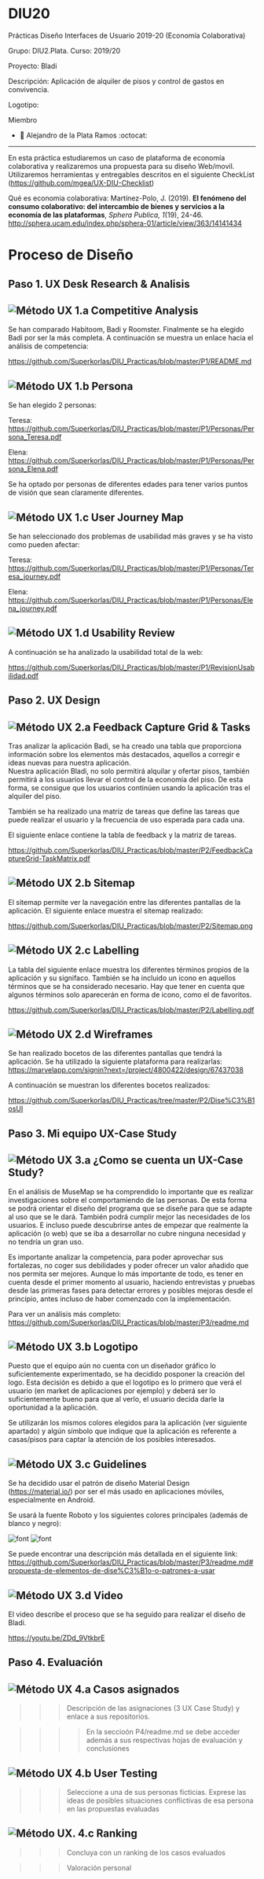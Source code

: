 # DIU20
Prácticas Diseño Interfaces de Usuario 2019-20 (Economía Colaborativa) 

Grupo: DIU2.Plata.  Curso: 2019/20 

Proyecto: Bladi

Descripción: Aplicación de alquiler de pisos y control de gastos en convivencia.

Logotipo: 

Miembro
 * :bust_in_silhouette:   Alejandro de la Plata Ramos     :octocat:  

----- 

En esta práctica estudiaremos un caso de plataforma de economía colaborativa y realizaremos una propuesta para su diseño Web/movil. Utilizaremos herramientas y entregables descritos en el siguiente CheckList (https://github.com/mgea/UX-DIU-Checklist) 


Qué es economia colaborativa: Martínez-Polo, J. (2019). **El fenómeno del consumo colaborativo: del intercambio de bienes y servicios a la economía de las plataformas**, *Sphera Publica, 1*(19), 24-46. http://sphera.ucam.edu/index.php/sphera-01/article/view/363/14141434


# Proceso de Diseño 

## Paso 1. UX Desk Research & Analisis 

![Método UX](img/Competitive.png) 1.a Competitive Analysis
-----

Se han comparado Habitoom, Badi y Roomster. Finalmente se ha elegido Badi por ser la más completa. A continuación se muestra un enlace hacia el análisis de competencia:

https://github.com/Superkorlas/DIU_Practicas/blob/master/P1/README.md

![Método UX](img/Persona.png) 1.b Persona
-----

Se han elegido 2 personas:

Teresa: https://github.com/Superkorlas/DIU_Practicas/blob/master/P1/Personas/Persona_Teresa.pdf

Elena: https://github.com/Superkorlas/DIU_Practicas/blob/master/P1/Personas/Persona_Elena.pdf

Se ha optado por personas de diferentes edades para tener varios puntos de visión que sean claramente diferentes.

![Método UX](img/JourneyMap.png) 1.c User Journey Map
----

Se han seleccionado dos problemas de usabilidad más graves y se ha visto como pueden afectar:

Teresa: https://github.com/Superkorlas/DIU_Practicas/blob/master/P1/Personas/Teresa_journey.pdf

Elena: https://github.com/Superkorlas/DIU_Practicas/blob/master/P1/Personas/Elena_journey.pdf

![Método UX](img/usabilityReview.png) 1.d Usability Review
----
A continuación se ha analizado la usabilidad total de la web:

https://github.com/Superkorlas/DIU_Practicas/blob/master/P1/RevisionUsabilidad.pdf


## Paso 2. UX Design  


![Método UX](img/feedback-capture-grid.png) 2.a Feedback Capture Grid & Tasks
----
Tras analizar la aplicación Badi, se ha creado una tabla que proporciona información sobre los elementos más destacados, aquellos a corregir e ideas nuevas para nuestra aplicación.  
Nuestra aplicación Bladi, no solo permitirá alquilar y ofertar pisos, también permitirá a los usuarios llevar el control de la economía del piso. De esta forma, se consigue que los usuarios continúen usando la aplicación tras el alquiler del piso.

También se ha realizado una matriz de tareas que define las tareas que puede realizar el usuario y la frecuencia de uso esperada para cada una.

El siguiente enlace contiene la tabla de feedback y la matriz de tareas.

https://github.com/Superkorlas/DIU_Practicas/blob/master/P2/FeedbackCaptureGrid-TaskMatrix.pdf


![Método UX](img/Sitemap.png) 2.b Sitemap 
-----

El sitemap permite ver la navegación entre las diferentes pantallas de la aplicación. El siguiente enlace muestra el sitemap realizado:

https://github.com/Superkorlas/DIU_Practicas/blob/master/P2/Sitemap.png


![Método UX](img/labelling.png) 2.c Labelling 
----

La tabla del siguiente enlace muestra los diferentes términos propios de la aplicación y su signifaco. También se ha incluido un icono en aquellos términos que se ha considerado necesario. Hay que tener en cuenta que algunos términos solo aparecerán en forma de icono, como el de favoritos.

https://github.com/Superkorlas/DIU_Practicas/blob/master/P2/Labelling.pdf


![Método UX](img/Wireframes.png) 2.d Wireframes
-----

Se han realizado bocetos de las diferentes pantallas que tendrá la aplicación. Se ha utilizado la siguiente plataforma para realizarlas:
https://marvelapp.com/signin?next=/project/4800422/design/67437038

A continuación se muestran los diferentes bocetos realizados:

https://github.com/Superkorlas/DIU_Practicas/tree/master/P2/Dise%C3%B1osUI

## Paso 3. Mi equipo UX-Case Study 


![Método UX](img/moodboard.png) 3.a ¿Como se cuenta un UX-Case Study?
-----


En el análisis de MuseMap se ha comprendido lo importante que es realizar investigaciones sobre el comportamiendo de las personas. De esta forma se podrá orientar el diseño del programa que se diseñe para que se adapte al uso que se le dará. También podrá cumplir mejor las necesidades de los usuarios. E incluso puede descubrirse antes de empezar que realmente la aplicación (o web) que se iba a desarrollar no cubre ninguna necesidad y no tendría un gran uso.

Es importante analizar la competencia, para poder aprovechar sus fortalezas, no coger sus debilidades y poder ofrecer un valor añadido que nos permita ser mejores. Aunque lo más importante de todo, es tener en cuenta desde el primer momento al usuario, haciendo entrevistas y pruebas desde las primeras fases para detectar errores y posibles mejoras desde el principio, antes incluso de haber comenzado con la implementación.

Para ver un análisis más completo: https://github.com/Superkorlas/DIU_Practicas/blob/master/P3/readme.md

![Método UX](img/landing-page.png)  3.b Logotipo
----


Puesto que el equipo aún no cuenta con un diseñador gráfico lo suficientemente experimentado, se ha decidido posponer la creación del logo. Esta decisión es debido a que el logotipo es lo primero que verá el usuario (en market de aplicaciones por ejemplo) y deberá ser lo suficientemente bueno para que al verlo, el usuario decida darle la oportunidad a la aplicación.

Se utilizarán los mismos colores elegidos para la aplicación (ver siguiente apartado) y algún símbolo que indique que la aplicación es referente a casas/pisos para captar la atención de los posibles interesados.

![Método UX](img/guidelines.png) 3.c Guidelines
----

Se ha decidido usar el patrón de diseño Material Design (https://material.io/) por ser el más usado en aplicaciones móviles, especialmente en Android.

Se usará la fuente Roboto y los siguientes colores principales (además de blanco y negro):

![font](P3/img/font.png)
![font](P3/img/palette.png)

Se puede encontrar una descripción más detallada en el siguiente link: https://github.com/Superkorlas/DIU_Practicas/blob/master/P3/readme.md#propuesta-de-elementos-de-dise%C3%B1o-o-patrones-a-usar

![Método UX](img/mockup.png)  3.d Video
----

El video describe el proceso que se ha seguido para realizar el diseño de Bladi.

https://youtu.be/ZDd_9VtkbrE


## Paso 4. Evaluación 


![Método UX](img/ABtesting.png) 4.a Casos asignados
----


>>> Descripción de las asignaciones (3 UX Case Study) y enlace a  sus repositorios.

>>>> En la seccioón P4/readme.md se debe acceder además a sus respectivas hojas de evaluación y conclusiones 


![Método UX](img/usability-testing.png) 4.b User Testing
----

>>> Seleccione a una de sus personas ficticias. Exprese las ideas de posibles situaciones conflictivas de esa persona en las propuestas evaluadas


![Método UX](img/Survey.png). 4.c Ranking 
----

>>> Concluya con un ranking de los casos evaluados 

>>> Valoración personal 





